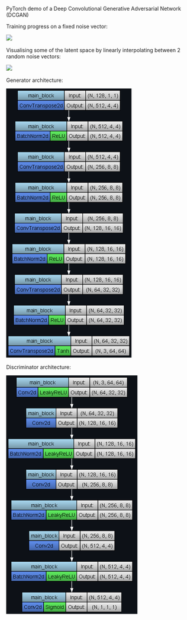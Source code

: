PyTorch demo of a Deep Convolutional Generative Adversarial Network (DCGAN)

Training progress on a fixed noise vector:

![](training_progress.gif)

Visualising some of the latent space by linearly interpolating between 2 random noise vectors:

![](latent_space_interpolation.gif)

Generator architecture:

![](generator_architecture.png)

Discriminator architecture:

![](discriminator_architecture.png)
